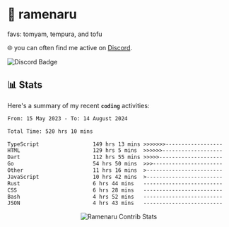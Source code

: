 # 🍜 ramenaru
favs: tomyam, tempura, and tofu

🌐 you can often find me active on [Discord](https://discordapp.com/users/503291004200157185).

![Discord Badge](https://dcbadge.vercel.app/api/shield/503291004200157185)

## 📊 Stats

Here's a summary of my recent **`coding`** activities:

<!--START_SECTION:waka-->

```txt
From: 15 May 2023 - To: 14 August 2024

Total Time: 520 hrs 10 mins

TypeScript                 149 hrs 13 mins >>>>>>>------------------   28.69 %
HTML                       129 hrs 5 mins  >>>>>>-------------------   24.82 %
Dart                       112 hrs 55 mins >>>>>--------------------   21.71 %
Go                         54 hrs 50 mins  >>>----------------------   10.54 %
Other                      11 hrs 16 mins  >------------------------   02.17 %
JavaScript                 10 hrs 42 mins  >------------------------   02.06 %
Rust                       6 hrs 44 mins   -------------------------   01.29 %
CSS                        6 hrs 28 mins   -------------------------   01.25 %
Bash                       4 hrs 52 mins   -------------------------   00.94 %
JSON                       4 hrs 43 mins   -------------------------   00.91 %
```

<!--END_SECTION:waka-->

<div style="text-align: center;">
   <img align="center" src="https://github-readme-streak-stats.herokuapp.com/?user=Ramenaru&theme=dark&card_width=520" alt="Ramenaru Contrib Stats" />
</div>

